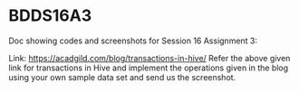 # BDDS16A3


Doc showing codes and screenshots for Session 16 Assignment 3:

Link: https://acadgild.com/blog/transactions-in-hive/
Refer the above given link for transactions in Hive and implement the operations given in the blog using your own sample data set and send us the screenshot.
